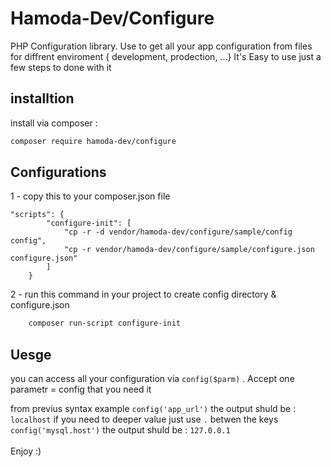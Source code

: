 # Hamoda-Dev/Configure

PHP Configuration library. Use to get all your app configuration from files for diffrent enviroment { development, prodection, ...}
It's Easy to use just a few steps to done with it

## installtion
install via composer :

```sh
composer require hamoda-dev/configure
```

## Configurations

1 - copy this to your composer.json file

```
"scripts": {
        "configure-init": [
            "cp -r -d vendor/hamoda-dev/configure/sample/config config",
            "cp -r vendor/hamoda-dev/configure/sample/configure.json configure.json"
        ]
    }
```

2 - run this command in your project to create config directory & configure.json

```sh
    composer run-script configure-init
```


      
   ## Uesge
   you can access all your configuration via ``` config($parm) ``` .  Accept one parametr = config that you need it
   
   from previus syntax example 
    ```config('app_url')``` the output shuld be :  ```localhost```
    if you need to deeper value just use ```.``` betwen the keys
    ``` config('mysql.host') ```  the output shuld be : ```127.0.0.1```
    <br>
    <br>
    Enjoy :)
